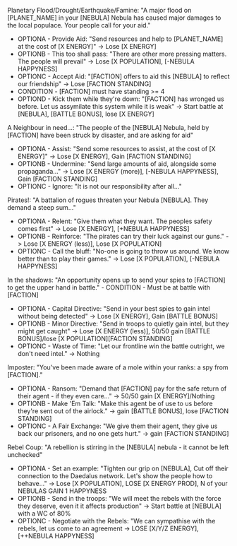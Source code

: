 
Planetary Flood/Drought/Earthquake/Famine: "A major flood on [PLANET_NAME] in your [NEBULA] Nebula has caused major damages to the local populace. Your people call for your aid."
- OPTIONA - Provide Aid: "Send resources and help to [PLANET_NAME] at the cost of [X ENERGY]" -> Lose [X ENERGY]
- OPTIONB - This too shall pass: "There are other more pressing matters. The people will prevail" -> Lose [X POPULATION], [-NEBULA HAPPYNESS]
- OPTIONC - Accept Aid: "[FACTION] offers to aid this [NEBULA] to reflect our friendship" -> Lose [FACTION STANDING]
 - CONDITION - [FACTION] must have standing >= 4
- OPTIOND - Kick them while they're down: "[FACTION] has wronged us before. Let us assymilate this system while it is weak" -> Start battle at [NEBULA], [BATTLE BONUS], lose [X ENERGY]

A Neighbour in need...: "The people of the [NEBULA] Nebula, held by [FACTION] have been struck by disaster, and are asking for aid"
- OPTIONA - Assist: "Send some resources to assist, at the cost of [X ENERGY]" -> Lose [X ENERGY], Gain [FACTION STANDING]
- OPTIONB - Undermine: "Send large amounts of aid, alongside some propaganda..." -> Lose [X ENERGY (more)], [-NEBULA HAPPYNESS], Gain [FACTION STANDING]
- OPTIONC - Ignore: "It is not our responsibility after all..."

Pirates!: "A battalion of rogues threaten your Nebula [NEBULA]. They demand a steep sum..."
 - OPTIONA - Relent: "Give them what they want. The peoples safety comes first" -> Lose [X ENERGY], [+NEBULA HAPPYNESS]
 - OPTIONB - Reinforce: "The pirates can try their luck against our guns." -> Lose [X ENERGY (less)], Lose [X POPULATION]
 - OPTIONC - Call the bluff: "No-one is going to throw us around. We know better than to play their games." -> Lose [X POPULATION], [-NEBULA HAPPYNESS]

In the shadows: "An opportunity opens up to send your spies to [FACTION] to get the upper hand in battle."
    - CONDITION - Must be at battle with [FACTION]
 - OPTIONA - Capital Directive: "Send in your best spies to gain intel without being detected" -> Lose [X ENERGY], Gain [BATTLE BONUS]
 - OPTIONB - Minor Directive: "Send in troops to quietly gain intel, but they might get caught" -> Lose [X ENERGY (less)], 50/50 gain [BATTLE BONUS]/lose [X POPULATION][FACTION STANDING]
 - OPTIONC - Waste of Time: "Let our frontline win the battle outright, we don't need intel." -> Nothing

Imposter: "You've been made aware of a mole within your ranks: a spy from [FACTION]."
 - OPTIONA - Ransom: "Demand that [FACTION] pay for the safe return of their agent - if they even care..." -> 50/50 gain [X ENERGY]/Nothing
 - OPTIONB - Make 'Em Talk: "Make this agent be of use to us before they're sent out of the airlock." -> gain [BATTLE BONUS], lose [FACTION STANDING]
 - OPTIONC - A Fair Exchange: "We give them their agent, they give us back our prisoners, and no one gets hurt." -> gain [FACTION STANDING]

Rebel Coup: "A rebellion is stirring in the [NEBULA] nebula - it cannot be left unchecked"
 - OPTIONA - Set an example: "Tighten our grip on [NEBULA], Cut off their connection to the Daedalus network. Let's show the people how to behave..." -> Lose [X POPULATION], LOSE [X ENERGY PROD], N of your NEBULAS GAIN 1 HAPPYNESS
 - OPTIONB - Send in the troops: "We will meet the rebels with the force they deserve, even it it affects production" -> Start battle at [NEBULA] with a WC of 80%
 - OPTIONC - Negotiate with the Rebels: "We can sympathise with the rebels, let us come to an agreement -> LOSE [X/Y/Z ENERGY], [++NEBULA HAPPYNESS]

